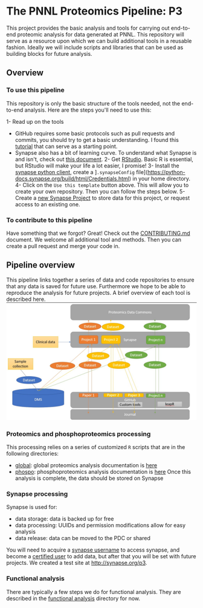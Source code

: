 # The PNNL Proteomics Pipeline: P3
This project provides the basic analysis and tools for carrying out end-to-end proteomic analysis for data generated at PNNL. This repository will serve as a resource upon which we can build additional tools in a reusable fashion. Ideally we will include scripts and libraries that can be used as building blocks for future analysis. 

## Overview


### To use this pipeline
This repository is only the basic structure of the tools needed, not the end-to-end analysis. Here are the steps you'll need to use this:

1- Read up on the tools
  - GitHub requires some basic protocols such as pull requests and commits, you should try to get a basic understanding. I found this [tutorial](https://medium.com/@jonathanmines/the-ultimate-github-collaboration-guide-df816e98fb67) that can serve as a starting point. 
  - Synapse also has a bit of learning curve. To understand what Synapse is and isn't, check out [this document](https://docs.synapse.org/articles/getting_started.html).
2- Get [RStudio](http://rstudio.org). Basic R is essential, but RStudio will make your life a lot easier, I promise!
3- Install the [synapse python client](https://python-docs.synapse.org/build/html/index.html), create a ]`.synapseConfig` file](https://python-docs.synapse.org/build/html/Credentials.html) in your home directory.
4- Click on the `Use this template` button above. This will allow you to create your own repository. Then you can follow the steps below.
5- Create a [new Synapse Project](https://docs.synapse.org/articles/getting_started.html#making-and-managing-projects-in-synapse) to store data for this project, or request access to an existing one. 


### To contribute to this pipeline
Have something that we forgot? Great! Check out the [CONTRIBUTING.md](./CONTRIBUTING.md) document. We welcome all additional tool and methods. Then you can create a pull request and merge your code in.

## Pipeline overview
This pipeline links together a series of data and code repositories to ensure that any data is saved for future use. Furthermore we hope to be able to reproduce the analysis for future projects. A brief overview of each tool is described here.
![arch](./img/arch.jpg)

### Proteomics and phosphoproteomics processing
This processing relies on a series of customized `R` scripts that are in the following directories:
- [global](./global): global proteomics analysis documentation is [here](./global/README.md)
- [phospo](./phospho): phosphoproteomics analysis documentation is [here](./global/README.md)
Once this analysis is complete, the data should be stored on Synapse

### Synapse processing
Synapse is used for:
- data storage: data is backed up for free
- data processing: UUIDs and permission modifications allow for easy analysis
- data release: data can be moved to the PDC or shared

You will need to acquire a [synapse username](http://synapse.org/register) to access synapse, and become a [certified user]() to add data, but after that you will be set with future projects. We created a test site at http://synapse.org/p3. 

### Functional analysis
There are typically a few steps we do for functional analysis. They are described in the [functional analysis](./functional) directory for now. 
